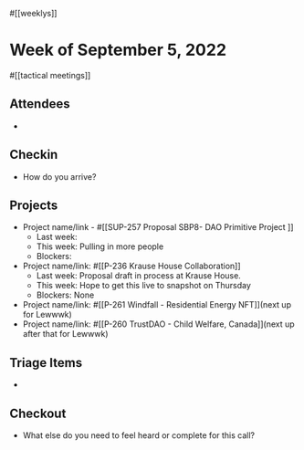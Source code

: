 #[[weeklys]] 
# Week of September 5, 2022
#[[tactical meetings]] 
## Attendees
- 

## Checkin
- How do you arrive?

## Projects
- Project name/link - #[[SUP-257 Proposal SBP8- DAO Primitive Project
]] 
	- Last week: 
	- This week: Pulling in more people
	- Blockers:
- Project name/link: #[[P-236 Krause House Collaboration]] 
	- Last week: Proposal draft in process at Krause House.
	- This week: Hope to get this live to snapshot on Thursday
	- Blockers: None
- Project name/link: #[[P-261 Windfall - Residential Energy NFT]](next up for Lewwwk)
- Project name/link: #[[P-260 TrustDAO - Child Welfare, Canada]](next up after that for Lewwwk)  

## Triage Items
- 

## Checkout
- What else do you need to feel heard or complete for this call?
